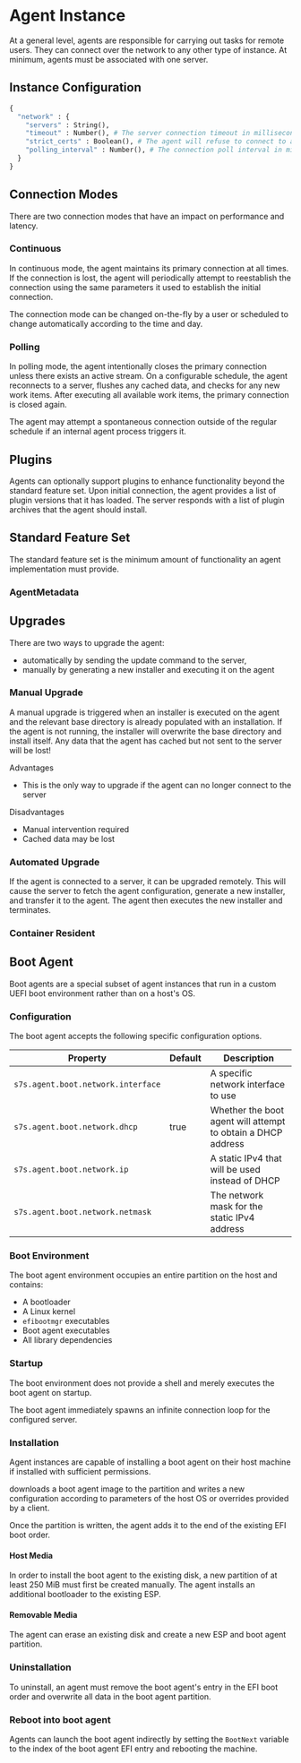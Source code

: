 # Agent Instance

At a general level, agents are responsible for carrying out tasks for remote
users. They can connect over the network to any other type of instance. At
minimum, agents must be associated with one server.

## Instance Configuration

```py
{
  "network" : {
    "servers" : String(),
    "timeout" : Number(), # The server connection timeout in milliseconds
    "strict_certs" : Boolean(), # The agent will refuse to connect to a server that presents an invalid certificate
    "polling_interval" : Number(), # The connection poll interval in milliseconds
  }
}
```

## Connection Modes

There are two connection modes that have an impact on performance and latency.

### Continuous

In continuous mode, the agent maintains its primary connection at all times. If
the connection is lost, the agent will periodically attempt to reestablish the
connection using the same parameters it used to establish the initial
connection.

The connection mode can be changed on-the-fly by a user or scheduled to change
automatically according to the time and day.

### Polling

In polling mode, the agent intentionally closes the primary connection unless
there exists an active stream. On a configurable schedule, the agent reconnects
to a server, flushes any cached data, and checks for any new work items. After
executing all available work items, the primary connection is closed again.

The agent may attempt a spontaneous connection outside of the regular schedule
if an internal agent process triggers it.

## Plugins

Agents can optionally support plugins to enhance functionality beyond the
standard feature set. Upon initial connection, the agent provides a list of
plugin versions that it has loaded. The server responds with a list of plugin
archives that the agent should install.

## Standard Feature Set

The standard feature set is the minimum amount of functionality an agent
implementation must provide.

### AgentMetadata

## Upgrades

There are two ways to upgrade the agent:

- automatically by sending the update command to the server,
- manually by generating a new installer and executing it on the agent

### Manual Upgrade

A manual upgrade is triggered when an installer is executed on the agent and the
relevant base directory is already populated with an installation. If the agent
is not running, the installer will overwrite the base directory and install
itself. Any data that the agent has cached but not sent to the server will be
lost!

Advantages

- This is the only way to upgrade if the agent can no longer connect to the
  server

Disadvantages

- Manual intervention required
- Cached data may be lost

### Automated Upgrade

If the agent is connected to a server, it can be upgraded remotely. This will
cause the server to fetch the agent configuration, generate a new installer, and
transfer it to the agent. The agent then executes the new installer and
terminates.

### Container Resident

## Boot Agent

Boot agents are a special subset of agent instances that run in a custom UEFI
boot environment rather than on a host's OS.

### Configuration

The boot agent accepts the following specific configuration options.

| Property                           | Default | Description                                                  |
| ---------------------------------- | ------- | ------------------------------------------------------------ |
| `s7s.agent.boot.network.interface` |         | A specific network interface to use                          |
| `s7s.agent.boot.network.dhcp`      | true    | Whether the boot agent will attempt to obtain a DHCP address |
| `s7s.agent.boot.network.ip`        |         | A static IPv4 that will be used instead of DHCP              |
| `s7s.agent.boot.network.netmask`   |         | The network mask for the static IPv4 address                 |

### Boot Environment

The boot agent environment occupies an entire partition on the host and
contains:

- A bootloader
- A Linux kernel
- `efibootmgr` executables
- Boot agent executables
- All library dependencies

### Startup

The boot environment does not provide a shell and merely executes the boot agent
on startup.

The boot agent immediately spawns an infinite connection loop for the configured
server.

### Installation

Agent instances are capable of installing a boot agent on their host machine if
installed with sufficient permissions.

downloads a boot agent image to the partition and writes a new configuration
according to parameters of the host OS or overrides provided by a client.

Once the partition is written, the agent adds it to the end of the existing EFI
boot order.

#### Host Media

In order to install the boot agent to the existing disk, a new partition of at
least 250 MiB must first be created manually. The agent installs an additional
bootloader to the existing ESP.

#### Removable Media

The agent can erase an existing disk and create a new ESP and boot agent
partition.

### Uninstallation

To uninstall, an agent must remove the boot agent's entry in the EFI boot order
and overwrite all data in the boot agent partition.

### Reboot into boot agent

Agents can launch the boot agent indirectly by setting the `BootNext` variable
to the index of the boot agent EFI entry and rebooting the machine.
